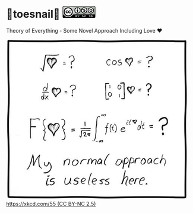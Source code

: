 # 🦶toesnail🐌 [![](img/cc-by-nc-sa-88x31.png)](http://creativecommons.org/licenses/by-nc-sa/4.0/)
Theory of Everything - Some Novel Approach Including Love ❤️

[![](img/xkcd-55-useless.jpg)  
https://xkcd.com/55 (CC BY-NC 2.5)](https://xkcd.com/55/)

